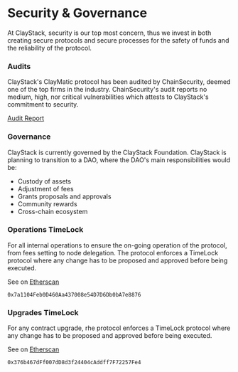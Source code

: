 # Security & Governance

At ClayStack, security is our top most concern, thus we invest in both creating secure protocols and secure processes for the safety of funds and the reliability of the protocol.

### Audits
ClayStack's ClayMatic protocol has been audited by ChainSecurity, deemed one of the top firms in the industry. ChainSecurity's audit reports no medium, high, nor critical vulnerabilities which attests to ClayStack's commitment to security.

[Audit Report](https://chainsecurity.com/security-audit/claystack-matic/)

### Governance

ClayStack is currently governed by the ClayStack Foundation. ClayStack is planning to transition to a DAO, where the DAO's main responsibilities would be:
- Custody of assets
- Adjustment of fees
- Grants proposals and approvals
- Community rewards
- Cross-chain ecosystem

### Operations TimeLock
For all internal operations to ensure the on-going operation of the protocol, from fees setting to node delegation. The protocol enforces a TimeLock protocol where any change has to be proposed and approved before being executed.

See on [Etherscan](https://etherscan.io/address/0x7a1104Feb0D460Aa437008e54D7D6Db0bA7e8876)

```
0x7a1104Feb0D460Aa437008e54D7D6Db0bA7e8876
```

### Upgrades TimeLock
For any contract upgrade, rhe protocol enforces a TimeLock protocol where any change has to be proposed and approved before being executed.

See on [Etherscan](https://etherscan.io/address/0x376b467dFf007dD8d3f24404cAddff7F72257Fe4)

```
0x376b467dFf007dD8d3f24404cAddff7F72257Fe4
```